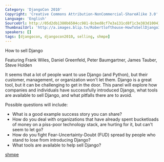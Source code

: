 ```yaml
---
Category: 'DjangoCon 2010'
Copyright: 'Creative Commons Attribution-NonCommercial-ShareAlike 3.0'
Language: 'English'
SourceUrl: http://05d2db1380b6504cc981-8cbed8cf7e3a131cd8f1c3e383d10041.r93.cf2.rackcdn.com/djangocon-2010/53_how-to-sell-django.flv
ThumbnailUrl: 'http://a.images.blip.tv/Robertlofthouse-HowToSellDjango349-877.jpg'
speakers: []
tags: [djangocon, djangocon2010, selling, shmpe]
---
```

How to sell Django

Featuring Frank Wiles, Daniel Greenfeld, Peter Baumgartner, James Tauber,
Steve Holden

It seems that a lot of people want to use Django (and Python), but their
customer, management, or organization won't let them. Django is a great tool,
but it can be challenging to get in the door. This panel will explore how
companies and individuals have successfully introduced Django, what tools are
available to sell Django, and what pitfalls there are to avoid.

Possible questions will include:

  * What is a good example success story you can share? 
  * How do you deal with organizations that have already spent bucketloads of money on a piss-poor technology stack, are hurting for it, but can't seem to let go? 
  * How do you fight Fear-Uncertainty-Doubt (FUD) spread by people who stand to lose from introducing Django? 
  * What tools are available to help sell Django? 

[shmpe](http://shmpe.com/)

